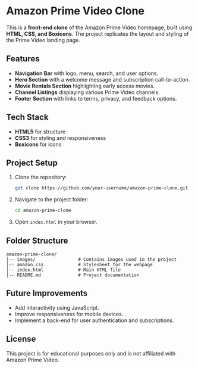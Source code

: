 # **Amazon Prime Video Clone**

This is a **front-end clone** of the Amazon Prime Video homepage, built using **HTML, CSS, and Boxicons**. The project replicates the layout and styling of the Prime Video landing page.

## **Features**
- **Navigation Bar** with logo, menu, search, and user options.
- **Hero Section** with a welcome message and subscription call-to-action.
- **Movie Rentals Section** highlighting early access movies.
- **Channel Listings** displaying various Prime Video channels.
- **Footer Section** with links to terms, privacy, and feedback options.

## **Tech Stack**
- **HTML5** for structure
- **CSS3** for styling and responsiveness
- **Boxicons** for icons

## **Project Setup**
1. Clone the repository:
   ```bash
   git clone https://github.com/your-username/amazon-prime-clone.git
   ```
2. Navigate to the project folder:
   ```bash
   cd amazon-prime-clone
   ```
3. Open `index.html` in your browser.

## **Folder Structure**
```
amazon-prime-clone/
│-- images/                # Contains images used in the project
│-- amazon.css             # Stylesheet for the webpage
│-- index.html             # Main HTML file
│-- README.md              # Project documentation
```

## **Future Improvements**
- Add interactivity using JavaScript.
- Improve responsiveness for mobile devices.
- Implement a back-end for user authentication and subscriptions.

## **License**
This project is for educational purposes only and is not affiliated with Amazon Prime Video.
